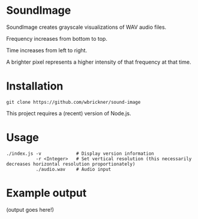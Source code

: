 # SoundImage

SoundImage creates grayscale visualizations of WAV audio files.

Frequency increases from bottom to top.

Time increases from left to right.

A brighter pixel represents a higher intensity of that frequency at that time.

# Installation

```shell
git clone https://github.com/wbrickner/sound-image
```

This project requires a (recent) version of Node.js.

# Usage

```shell
./index.js -v             # Display version information
           -r <Integer>   # Set vertical resolution (this necessarily decreases horizontal resolution proportionately)
           ./audio.wav    # Audio input
```

# Example output

(output goes here!)